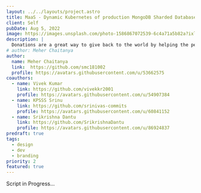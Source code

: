 ```yaml
---
layout: ../../layouts/project.astro
title: MaaS - Dynamic Kubernetes of production MongoDB Sharded Database
client: Self
pubDate: Aug 5, 2022
image: https://images.unsplash.com/photo-1586867072539-6c4a71a5b82a?ixlib=rb-4.0.3&ixid=MnwxMjA3fDB8MHxwaG90by1wYWdlfHx8fGVufDB8fHx8&auto=format&fit=crop&w=870&q=80
description: |
  Donations are a great way to give back to the world by helping the person in needful. But many organizations being centralized can change and tamper the transactions...
# author: Meher Chaitanya
author: 
  name: Meher Chaitanya
  link:  https://github.com/smc181002
  profile: https://avatars.githubusercontent.com/u/53662575
coauthors:
  - name: Vivek Kumar
    link: https://github.com/vivekkr2001
    profile: https://avatars.githubusercontent.com/u/54907384
  - name: KPSSS Srinu
    link: https://github.com/srinivas-commits
    profile: https://avatars.githubusercontent.com/u/60841152
  - name: Srikrishna Dantu
    link: https://github.com/SrikrishnaDantu
    profile: https://avatars.githubusercontent.com/u/86924837
predraft: true
tags:
  - design
  - dev
  - branding
priority: 2
featured: true
---
```


Script in Progress...
